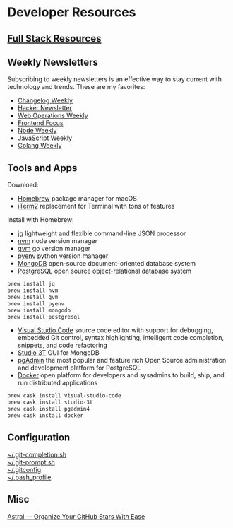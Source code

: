 # Developer Resources

## [Full Stack Resources](full-stack.md)

## Weekly Newsletters

Subscribing to weekly newsletters is an effective way to stay current with technology and trends. These are my favorites:

- [Changelog Weekly](https://changelog.com/weekly)
- [Hacker Newsletter](https://www.hackernewsletter.com/)
- [Web Operations Weekly](https://webopsweekly.com/)
- [Frontend Focus](https://frontendfoc.us/)
- [Node Weekly](https://nodeweekly.com/)
- [JavaScript Weekly](https://javascriptweekly.com/)
- [Golang Weekly](https://golangweekly.com/)

## Tools and Apps

Download:

- [Homebrew](https://brew.sh/) package manager for macOS
- [iTerm2](https://www.iterm2.com/) replacement for Terminal with tons of features

Install with Homebrew:

- [jq](https://stedolan.github.io/jq/) lightweight and flexible command-line JSON processor
- [nvm](https://github.com/creationix/nvm) node version manager
- [gvm](https://github.com/moovweb/gvm) go version manager
- [pyenv](https://github.com/pyenv/pyenv) python version manager
- [MongoDB](https://www.mongodb.com/) open-source document-oriented database system
- [PostgreSQL](https://www.postgresql.org/) open source object-relational database system

```bash
brew install jq
brew install nvm
brew install gvm
brew install pyenv
brew install mongodb
brew install postgresql
```

- [Visual Studio Code](https://code.visualstudio.com/) source code editor with support for debugging, embedded Git control, syntax highlighting, intelligent code completion, snippets, and code refactoring
- [Studio 3T](https://studio3t.com/) GUI for MongoDB
- [pgAdmin](https://www.pgadmin.org/) the most popular and feature rich Open Source administration and development platform for PostgreSQL
- [Docker](https://www.docker.com/) open platform for developers and sysadmins to build, ship, and run distributed applications

```bash
brew cask install visual-studio-code
brew cask install studio-3t
brew cask install pgadmin4
brew cask install docker
```

## Configuration

[~/.git-completion.sh](https://github.com/git/git/blob/master/contrib/completion/git-completion.bash)  
[~/.git-prompt.sh](https://github.com/git/git/blob/master/contrib/completion/git-prompt.sh)  
[~/.gitconfig](.gitconfig)  
[~/.bash_profile](.bash_profile)  

## Misc

[Astral — Organize Your GitHub Stars With Ease](https://app.astralapp.com/dashboard)
